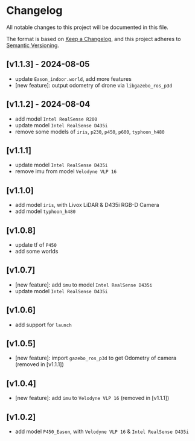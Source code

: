 # Changelog

All notable changes to this project will be documented in this file.

The format is based on [Keep a Changelog](https://keepachangelog.com/en/1.1.0/),
and this project adheres to [Semantic Versioning](https://semver.org/spec/v2.0.0.html).

## [v1.1.3] - 2024-08-05
- update `Eason_indoor.world`, add more features
- [new feature]: output odometry of drone via `libgazebo_ros_p3d`

## [v1.1.2] - 2024-08-04
- add model `Intel RealSense R200`
- update model `Intel RealSense D435i`
- remove some models of `iris`, `p230`, `p450`, `p600`, `typhoon_h480`

## [v1.1.1]
- update model `Intel RealSense D435i`
- remove imu from model `Velodyne VLP 16`

## [v1.1.0]
- add model `iris`, with Livox LiDAR & D435i RGB-D Camera
- add model `typhoon_h480`

## [v1.0.8]
- update tf of `P450`
- add some worlds

## [v1.0.7]
- [new feature]: add `imu` to model `Intel RealSense D435i`
- update model `Intel RealSense D435i`

## [v1.0.6]
- add support for `launch`

## [v1.0.5]
- [new feature]: import `gazebo_ros_p3d` to get Odometry of camera (removed in [v1.1.1])

## [v1.0.4]
- [new feature]: add `imu` to `Velodyne VLP 16` (removed in [v1.1.1])

## [v1.0.2]
- add model `P450_Eason`, with `Velodyne VLP 16` &  `Intel RealSense D435i`
